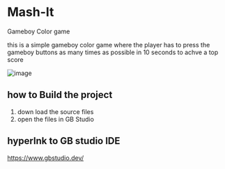 # Mash-It
Gameboy Color game 

this is a simple gameboy color game where the player has to press the gameboy buttons as many times as possible in 10 seconds to achve a top score

![image](https://github.com/user-attachments/assets/b03b4394-a67b-4785-a3d3-d113e16a0638)

## how to Build the project
1.  down load the source files
2.  open the files in GB Studio

## hyperlnk to GB studio IDE
https://www.gbstudio.dev/
